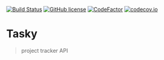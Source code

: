 [![Build Status](https://travis-ci.org/vjaos/tasky-api-server.svg?branch=master)](https://travis-ci.org/vjaos/tasky-api-server)
[![GitHub license](https://img.shields.io/github/license/mashape/apistatus.svg)](https://github.com/vjaos/tasky-api-server/blob/master/LICENSE)
[![CodeFactor](https://www.codefactor.io/repository/github/vjaos/tasky-api-server/badge)](https://www.codefactor.io/repository/github/vjaos/tasky-api-server)
[![codecov.io](https://codecov.io/github/vjaos/tasky-api-server/coverage.svg?branch=master)](https://codecov.io/github/vjaos/tasky-api-server?branch=master)
# Tasky
> project tracker API
